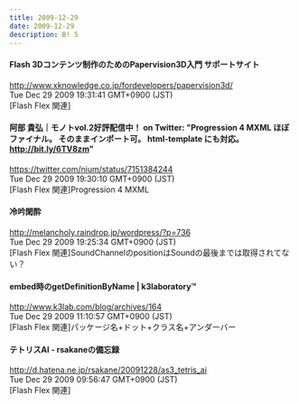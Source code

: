 ```yaml
---
title: 2009-12-29
date: 2009-12-29
description: B! 5
---
```


#### Flash 3Dコンテンツ制作のためのPapervision3D入門 サポートサイト
http://www.xknowledge.co.jp/fordevelopers/papervision3d/<br>
Tue Dec 29 2009 19:31:41 GMT+0900 (JST)<br>
[Flash Flex 関連]


#### 阿部 貴弘｜モノトvol.2好評配信中！ on Twitter: "Progression 4 MXML ほぼファイナル。 そのままインポート可。 html-template にも対応。 http://bit.ly/6TV8zm"
https://twitter.com/nium/status/7151384244<br>
Tue Dec 29 2009 19:30:10 GMT+0900 (JST)<br>
[Flash Flex 関連]Progression 4 MXML


#### 冷吟閑酔
http://melancholy.raindrop.jp/wordpress/?p=736<br>
Tue Dec 29 2009 19:25:34 GMT+0900 (JST)<br>
[Flash Flex 関連]SoundChannelのpositionはSoundの最後までは取得されてない？


#### embed時のgetDefinitionByName | k3laboratory™
http://www.k3lab.com/blog/archives/164<br>
Tue Dec 29 2009 11:10:57 GMT+0900 (JST)<br>
[Flash Flex 関連]パッケージ名+ドット+クラス名+アンダーバー


#### テトリスAI - rsakaneの備忘録
http://d.hatena.ne.jp/rsakane/20091228/as3_tetris_ai<br>
Tue Dec 29 2009 09:56:47 GMT+0900 (JST)<br>
[Flash Flex 関連]


